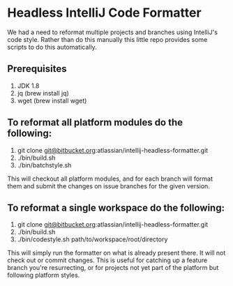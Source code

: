 # Headless IntelliJ Code Formatter

We had a need to reformat multiple projects and branches using IntelliJ's code style. Rather than do this manually this
little repo provides some scripts to do this automatically.

## Prerequisites

1. JDK 1.8
2. jq (brew install jq)
3. wget (brew install wget)

## To reformat all platform modules do the following:

1. git clone git@bitbucket.org:atlassian/intellij-headless-formatter.git
2. ./bin/build.sh
3. ./bin/batchstyle.sh

This will checkout all platform modules, and for each branch will format them and submit the changes on issue branches
for the given version.

## To reformat a single workspace do the following:

1. git clone git@bitbucket.org:atlassian/intellij-headless-formatter.git
2. ./bin/build.sh
3. ./bin/codestyle.sh path/to/workspace/root/directory

This will simply run the formatter on what is already present there. It will not check out or commit changes. This is
useful for catching up a feature branch you're resurrecting, or for projects not yet part of the platform but following platform
styles.
